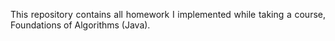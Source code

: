 <p align="justify">This repository contains all homework I implemented while taking a course, Foundations of Algorithms (Java).</p>
